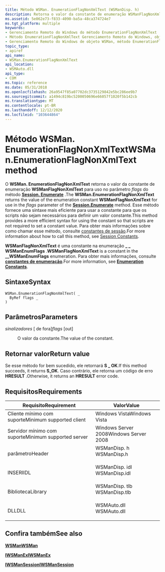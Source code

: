 ```yaml
---
title: Método WSMan. EnumerationFlagNonXmlText (WSManDisp. h)
description: Retorna o valor da constante de enumeração WSManFlagNonXmlText para uso no parâmetro flags do método Session. Enumerate.
ms.assetid: 5e062e73-f833-4090-ba5a-48ca374724e7
ms.tgt_platform: multiple
keywords:
- Gerenciamento Remoto do Windows do método EnumerationFlagNonXmlText
- Método EnumerationFlagNonXmlText Gerenciamento Remoto do Windows, objeto WSMan
- Gerenciamento Remoto do Windows de objeto WSMan, método EnumerationFlagNonXmlText
topic_type:
- apiref
api_name:
- WSMan.EnumerationFlagNonXmlText
api_location:
- WSMAuto.dll
api_type:
- COM
ms.topic: reference
ms.date: 05/31/2018
ms.openlocfilehash: 26a9547f85a07702dc3735129842e5bc286ee9b7
ms.sourcegitcommit: a1494c819bc5200050696e66057f1020f5b142cb
ms.translationtype: MT
ms.contentlocale: pt-BR
ms.lasthandoff: 12/12/2020
ms.locfileid: "103644864"
---
```

# <a name="wsmanenumerationflagnonxmltext-method"></a><span data-ttu-id="f096d-106">Método WSMan. EnumerationFlagNonXmlText</span><span class="sxs-lookup"><span data-stu-id="f096d-106">WSMan.EnumerationFlagNonXmlText method</span></span>

<span data-ttu-id="f096d-107">O **WSMan. EnumerationFlagNonXmlText** retorna o valor da constante de enumeração **WSManFlagNonXmlText** para uso no parâmetro *flags* do método [**Session. Enumerate**](session-enumerate.md) .</span><span class="sxs-lookup"><span data-stu-id="f096d-107">The **WSMan.EnumerationFlagNonXmlText** returns the value of the enumeration constant **WSManFlagNonXmlText** for use in the *flags* parameter of the [**Session.Enumerate**](session-enumerate.md) method.</span></span> <span data-ttu-id="f096d-108">Esse método fornece uma sintaxe mais eficiente para usar a constante para que os scripts não sejam necessários para definir um valor constante.</span><span class="sxs-lookup"><span data-stu-id="f096d-108">This method provides a more efficient syntax for using the constant so that scripts are not required to set a constant value.</span></span> <span data-ttu-id="f096d-109">Para obter mais informações sobre como chamar esse método, consulte [constantes de sessão](session-constants.md).</span><span class="sxs-lookup"><span data-stu-id="f096d-109">For more information about how to call this method, see [Session Constants](session-constants.md).</span></span>

<span data-ttu-id="f096d-110">**WSManFlagNonXmlText** é uma constante na enumeração **\_ \_ WSManEnumFlags** .</span><span class="sxs-lookup"><span data-stu-id="f096d-110">**WSManFlagNonXmlText** is a constant in the **\_\_WSManEnumFlags** enumeration.</span></span> <span data-ttu-id="f096d-111">Para obter mais informações, consulte [**constantes de enumeração**](enumeration-constants.md).</span><span class="sxs-lookup"><span data-stu-id="f096d-111">For more information, see [**Enumeration Constants**](enumeration-constants.md).</span></span>

## <a name="syntax"></a><span data-ttu-id="f096d-112">Sintaxe</span><span class="sxs-lookup"><span data-stu-id="f096d-112">Syntax</span></span>


```VB
WSMan.EnumerationFlagNonXmlText( _
  ByRef flags _
)
```



## <a name="parameters"></a><span data-ttu-id="f096d-113">Parâmetros</span><span class="sxs-lookup"><span data-stu-id="f096d-113">Parameters</span></span>

<dl> <dt>

<span data-ttu-id="f096d-114">*sinalizadores* \[ de fora\]</span><span class="sxs-lookup"><span data-stu-id="f096d-114">*flags* \[out\]</span></span>
</dt> <dd>

<span data-ttu-id="f096d-115">O valor da constante.</span><span class="sxs-lookup"><span data-stu-id="f096d-115">The value of the constant.</span></span>

</dd> </dl>

## <a name="return-value"></a><span data-ttu-id="f096d-116">Retornar valor</span><span class="sxs-lookup"><span data-stu-id="f096d-116">Return value</span></span>

<span data-ttu-id="f096d-117">Se esse método for bem sucedido, ele retornará **S \_ OK**.</span><span class="sxs-lookup"><span data-stu-id="f096d-117">If this method succeeds, it returns **S\_OK**.</span></span> <span data-ttu-id="f096d-118">Caso contrário, ele retorna um código de erro **HRESULT** .</span><span class="sxs-lookup"><span data-stu-id="f096d-118">Otherwise, it returns an **HRESULT** error code.</span></span>

## <a name="requirements"></a><span data-ttu-id="f096d-119">Requisitos</span><span class="sxs-lookup"><span data-stu-id="f096d-119">Requirements</span></span>



| <span data-ttu-id="f096d-120">Requisito</span><span class="sxs-lookup"><span data-stu-id="f096d-120">Requirement</span></span> | <span data-ttu-id="f096d-121">Valor</span><span class="sxs-lookup"><span data-stu-id="f096d-121">Value</span></span> |
|-------------------------------------|------------------------------------------------------------------------------------------|
| <span data-ttu-id="f096d-122">Cliente mínimo com suporte</span><span class="sxs-lookup"><span data-stu-id="f096d-122">Minimum supported client</span></span><br/> | <span data-ttu-id="f096d-123">Windows Vista</span><span class="sxs-lookup"><span data-stu-id="f096d-123">Windows Vista</span></span><br/>                                                                 |
| <span data-ttu-id="f096d-124">Servidor mínimo com suporte</span><span class="sxs-lookup"><span data-stu-id="f096d-124">Minimum supported server</span></span><br/> | <span data-ttu-id="f096d-125">Windows Server 2008</span><span class="sxs-lookup"><span data-stu-id="f096d-125">Windows Server 2008</span></span><br/>                                                           |
| <span data-ttu-id="f096d-126">parâmetro</span><span class="sxs-lookup"><span data-stu-id="f096d-126">Header</span></span><br/>                   | <dl> <span data-ttu-id="f096d-127"><dt>WSManDisp. h</dt></span><span class="sxs-lookup"><span data-stu-id="f096d-127"><dt>WSManDisp.h</dt></span></span> </dl>   |
| <span data-ttu-id="f096d-128">INSERI</span><span class="sxs-lookup"><span data-stu-id="f096d-128">IDL</span></span><br/>                      | <dl> <span data-ttu-id="f096d-129"><dt>WSManDisp. idl</dt></span><span class="sxs-lookup"><span data-stu-id="f096d-129"><dt>WSManDisp.idl</dt></span></span> </dl> |
| <span data-ttu-id="f096d-130">Biblioteca</span><span class="sxs-lookup"><span data-stu-id="f096d-130">Library</span></span><br/>                  | <dl> <span data-ttu-id="f096d-131"><dt>WSManDisp. tlb</dt></span><span class="sxs-lookup"><span data-stu-id="f096d-131"><dt>WSManDisp.tlb</dt></span></span> </dl> |
| <span data-ttu-id="f096d-132">DLL</span><span class="sxs-lookup"><span data-stu-id="f096d-132">DLL</span></span><br/>                      | <dl> <span data-ttu-id="f096d-133"><dt>WSMAuto.dll</dt></span><span class="sxs-lookup"><span data-stu-id="f096d-133"><dt>WSMAuto.dll</dt></span></span> </dl>   |



## <a name="see-also"></a><span data-ttu-id="f096d-134">Confira também</span><span class="sxs-lookup"><span data-stu-id="f096d-134">See also</span></span>

<dl> <dt>

[<span data-ttu-id="f096d-135">**WSMan**</span><span class="sxs-lookup"><span data-stu-id="f096d-135">**WSMan**</span></span>](wsman.md)
</dt> <dt>

[<span data-ttu-id="f096d-136">**IWSManEx**</span><span class="sxs-lookup"><span data-stu-id="f096d-136">**IWSManEx**</span></span>](/windows/desktop/api/WSManDisp/nn-wsmandisp-iwsmanex)
</dt> <dt>

[<span data-ttu-id="f096d-137">**IWSManSession**</span><span class="sxs-lookup"><span data-stu-id="f096d-137">**IWSManSession**</span></span>](/windows/desktop/api/WSManDisp/nn-wsmandisp-iwsmansession)
</dt> </dl>

 

 





